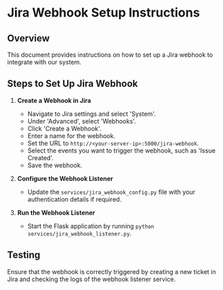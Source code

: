 # Jira Webhook Setup Instructions

## Overview
This document provides instructions on how to set up a Jira webhook to integrate with our system.

## Steps to Set Up Jira Webhook

1. **Create a Webhook in Jira**
   - Navigate to Jira settings and select 'System'.
   - Under 'Advanced', select 'Webhooks'.
   - Click 'Create a Webhook'.
   - Enter a name for the webhook.
   - Set the URL to `http://<your-server-ip>:5000/jira-webhook`.
   - Select the events you want to trigger the webhook, such as 'Issue Created'.
   - Save the webhook.

2. **Configure the Webhook Listener**
   - Update the `services/jira_webhook_config.py` file with your authentication details if required.

3. **Run the Webhook Listener**
   - Start the Flask application by running `python services/jira_webhook_listener.py`.

## Testing
Ensure that the webhook is correctly triggered by creating a new ticket in Jira and checking the logs of the webhook listener service.